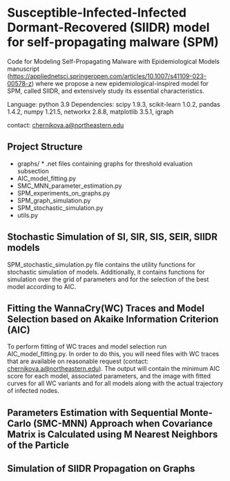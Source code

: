 # Susceptible-Infected-Infected Dormant-Recovered (SIIDR) model for self-propagating malware (SPM)
Code for Modeling Self-Propagating Malware with Epidemiological Models manuscript (https://appliednetsci.springeropen.com/articles/10.1007/s41109-023-00578-z)
where we propose a new epidemiological-inspired model for SPM, called SIIDR, and extensively study its essential characteristics.

Language: python 3.9
Dependencies: scipy 1.9.3, scikit-learn 1.0.2, pandas 1.4.2, numpy 1.21.5, networkx 2.8.8, matplotlib 3.5.1, igraph

contact: chernikova.a@northeastern.edu

## Project Structure
*	graphs/
		* .net files containing graphs for threshold evaluation subsection
*	AIC_model_fitting.py
*	SMC_MNN_parameter_estimation.py
*	SPM_experiments_on_graphs.py
*	SPM_graph_simulation.py
*	SPM_stochastic_simulation.py
*	utils.py

## Stochastic Simulation of SI, SIR, SIS, SEIR, SIIDR models
SPM_stochastic_simulation.py file contains the utility functions for stochastic simulation of models. Additionally, it contains functions for simulation over the grid of parameters and for the selection of the best model according to AIC. 

## Fitting the WannaCry(WC) Traces and Model Selection based on Akaike Information Criterion (AIC)
To perform fitting of WC traces and model selection run AIC_model_fitting.py. In order to do this, you will need files with WC traces that are available on reasonable request (contact: chernikova.a@northeastern.edu).
The output will contain the minimum AIC score for each model, associated parameters, and the image with fitted curves for all WC variants and for all models along with the actual trajectory of infected nodes.

## Parameters Estimation with Sequential Monte-Carlo (SMC-MNN) Approach when Covariance Matrix is Calculated using M Nearest Neighbors of the Particle

## Simulation of SIIDR Propagation on Graphs









